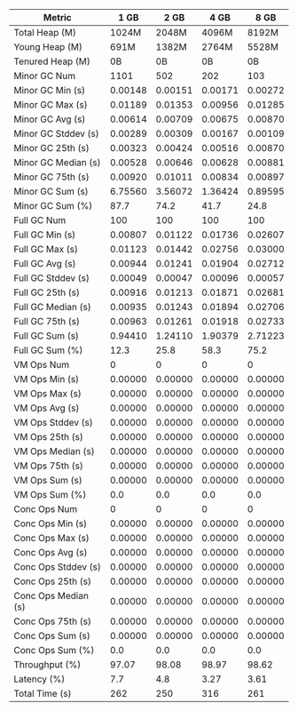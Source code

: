 | Metric | 1 GB | 2 GB | 4 GB | 8 GB |
|------|----|----|----|----|
| Total Heap (M) | 1024M | 2048M | 4096M | 8192M |
| Young Heap (M) | 691M | 1382M | 2764M | 5528M |
| Tenured Heap (M) | 0B | 0B | 0B | 0B |
| Minor GC Num | 1101 | 502 | 202 | 103 |
| Minor GC Min (s) | 0.00148 | 0.00151 | 0.00171 | 0.00272 |
| Minor GC Max (s) | 0.01189 | 0.01353 | 0.00956 | 0.01285 |
| Minor GC Avg (s) | 0.00614 | 0.00709 | 0.00675 | 0.00870 |
| Minor GC Stddev (s) | 0.00289 | 0.00309 | 0.00167 | 0.00109 |
| Minor GC 25th (s) | 0.00323 | 0.00424 | 0.00516 | 0.00870 |
| Minor GC Median (s) | 0.00528 | 0.00646 | 0.00628 | 0.00881 |
| Minor GC 75th (s) | 0.00920 | 0.01011 | 0.00834 | 0.00897 |
| Minor GC Sum (s) | 6.75560 | 3.56072 | 1.36424 | 0.89595 |
| Minor GC Sum (%) | 87.7 | 74.2 | 41.7 | 24.8 |
| Full GC Num | 100 | 100 | 100 | 100 |
| Full GC Min (s) | 0.00807 | 0.01122 | 0.01736 | 0.02607 |
| Full GC Max (s) | 0.01123 | 0.01442 | 0.02756 | 0.03000 |
| Full GC Avg (s) | 0.00944 | 0.01241 | 0.01904 | 0.02712 |
| Full GC Stddev (s) | 0.00049 | 0.00047 | 0.00096 | 0.00057 |
| Full GC 25th (s) | 0.00916 | 0.01213 | 0.01871 | 0.02681 |
| Full GC Median (s) | 0.00935 | 0.01243 | 0.01894 | 0.02706 |
| Full GC 75th (s) | 0.00963 | 0.01261 | 0.01918 | 0.02733 |
| Full GC Sum (s) | 0.94410 | 1.24110 | 1.90379 | 2.71223 |
| Full GC Sum (%) | 12.3 | 25.8 | 58.3 | 75.2 |
| VM Ops Num | 0 | 0 | 0 | 0 |
| VM Ops Min (s) | 0.00000 | 0.00000 | 0.00000 | 0.00000 |
| VM Ops Max (s) | 0.00000 | 0.00000 | 0.00000 | 0.00000 |
| VM Ops Avg (s) | 0.00000 | 0.00000 | 0.00000 | 0.00000 |
| VM Ops Stddev (s) | 0.00000 | 0.00000 | 0.00000 | 0.00000 |
| VM Ops 25th (s) | 0.00000 | 0.00000 | 0.00000 | 0.00000 |
| VM Ops Median (s) | 0.00000 | 0.00000 | 0.00000 | 0.00000 |
| VM Ops 75th (s) | 0.00000 | 0.00000 | 0.00000 | 0.00000 |
| VM Ops Sum (s) | 0.00000 | 0.00000 | 0.00000 | 0.00000 |
| VM Ops Sum (%) | 0.0 | 0.0 | 0.0 | 0.0 |
| Conc Ops Num | 0 | 0 | 0 | 0 |
| Conc Ops Min (s) | 0.00000 | 0.00000 | 0.00000 | 0.00000 |
| Conc Ops Max (s) | 0.00000 | 0.00000 | 0.00000 | 0.00000 |
| Conc Ops Avg (s) | 0.00000 | 0.00000 | 0.00000 | 0.00000 |
| Conc Ops Stddev (s) | 0.00000 | 0.00000 | 0.00000 | 0.00000 |
| Conc Ops 25th (s) | 0.00000 | 0.00000 | 0.00000 | 0.00000 |
| Conc Ops Median (s) | 0.00000 | 0.00000 | 0.00000 | 0.00000 |
| Conc Ops 75th (s) | 0.00000 | 0.00000 | 0.00000 | 0.00000 |
| Conc Ops Sum (s) | 0.00000 | 0.00000 | 0.00000 | 0.00000 |
| Conc Ops Sum (%) | 0.0 | 0.0 | 0.0 | 0.0 |
| Throughput (%) | 97.07 | 98.08 | 98.97 | 98.62 |
| Latency (%) | 7.7 | 4.8 | 3.27 | 3.61 |
| Total Time (s) | 262 | 250 | 316 | 261 |
